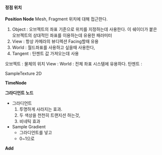 #### 정점 위치

**Position Node**
Mesh, Fragment 위치에 대해 접근한다.

1. Object : 오브젝트의 좌표 기준으로 위치를 지정하는데 사용한다. 이 쉐이더가 붙은 오브젝트의 상대적인 좌표를 이용하는데 유용한 패러미터 
2. View :  항상 카메라의 뷰디렉션 Facing할때 유용
1. World : 월드좌표를 사용하고 싶을때 사용한다, 
2. Tangent : 탄젠트 값 가져오는데 사용

오브젝트 : 물체의 위치
View : 
World : 전체 좌표 시스템에 유용하다.
탄젠트 : 

SampleTexture 2D

**TimeNode**

**그라디언트 노드**
* 그라디언트
    1. 투명하게 사라지는 효과.
    2. 두 색상을 천천히 트랜지션 하는것,
    3. 비네틱 효과
* Sample Gradient
    * 그라디언트를 넣고
    * 0~1으로

**Add**